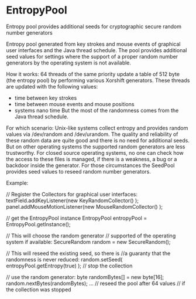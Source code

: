 # EntropyPool
Entropy pool provides additional seeds for cryptographic secure random number generators

Entropy pool generated from key strokes and mouse events of graphical user interfaces 
and the Java thread schedule. The pool provides additional seed values for settings 
where the support of a proper random number generators by the operating system is not available. 

How it works:
64 threads of the same priority update a table of 512 byte (the entropy pool) by performing 
various Xorshift generators. These threads are updated with the following values:
- time between key strokes
- time between mouse events and mouse positions
- systems nano time
But the most of the randomness comes from the Java thread schedule. 

For which scenario:
Unix-like systems collect entropy and provides random values via /dev/random and /dev/urandom. 
The quality and reliability of these random data are quite good and there is no need for additional seeds. 
But on other operating systems the supported random generators are less trustworthy. For closed source 
operating systems, no one can check how the access to these files is managed, if there is a weakness, 
a bug or a backdoor inside the generator. For those circumstances the SeedPool provides seed values to 
reseed random number generators. 

Example:

// Register the Collectors for graphical user interfaces:
textField.addKeyListener(new KeyRandomCollector() );
panel.addMouseMotionListener(new MouseRandomCollector() );

// get the EntropyPool instance
EntropyPool entropyPool = EntropyPool.getInstance();

// This will choose the random generator 
// supported of the operating system if available: 
SecureRandom random = new SecureRandom();

// This will reseed the existing seed, so there is 
//a guaranty that the randomness is never reduced: 
random.setSeed( entropyPool.getEntropy(true) ); // stop the collection

// use the random generator: 
byte randomBytes[] = new byte[16];
random.nextBytes(randomBytes);
…
// reseed the pool after 64 values
// if the collection was stopped
